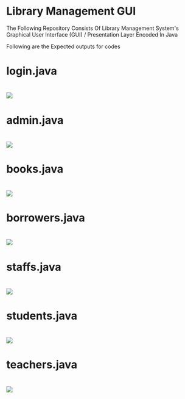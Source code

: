 # Library Management GUI

The Following Repository Consists Of Library Management System's Graphical User Interface (GUI) / Presentation Layer Encoded In Java 

Following are the Expected outputs for codes
<h1>login.java<h1>
<img src="https://github.com/yashchitroda/Library-Management-System-GUI/blob/main/Outputs/login.png"><br>
<h1>admin.java<h1>
<img src="https://github.com/yashchitroda/Library-Management-System-GUI/blob/main/Outputs/admin.png"><br>
<h1>books.java<h1>
<img src="https://github.com/yashchitroda/Library-Management-System-GUI/blob/main/Outputs/books.png"><br>
<h1>borrowers.java<h1>
<img src="https://github.com/yashchitroda/Library-Management-System-GUI/blob/main/Outputs/borrowers.png"><br>
<h1>staffs.java<h1>
<img src="https://github.com/yashchitroda/Library-Management-System-GUI/blob/main/Outputs/staffs.png"><br>
<h1>students.java<h1>
<img src="https://github.com/yashchitroda/Library-Management-System-GUI/blob/main/Outputs/student.png"><br>
  <h1>teachers.java<h1>
<img src="https://github.com/yashchitroda/Library-Management-System-GUI/blob/main/Outputs/teacher.png"><br>
